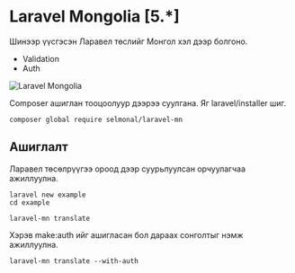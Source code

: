# Laravel Mongolia [5.*]

Шинээр үүсгэсэн Ларавел төслийг Монгол хэл дээр болгоно. 
 - Validation
 - Auth

![Laravel Mongolia](http://s22.postimg.org/mtn77ds8x/h_XXQ0_CQm_Gj.gif "Laravel Mongolia")

Composer ашиглан тооцоолуур дээрээ суулгана. Яг laravel/installer шиг.

```
composer global require selmonal/laravel-mn
```

## Ашиглалт

Ларавел төсөлрүүгээ ороод дээр суурьлуулсан орчуулагчаа ажиллуулна.

```
laravel new example
cd example

laravel-mn translate
```

Хэрэв make:auth ийг ашигласан бол дараах сонголтыг нэмж ажиллуулна.

```
laravel-mn translate --with-auth
```

